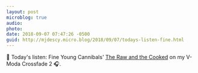 ```yaml
---
layout: post
microblog: true
audio: 
photo: 
date: 2018-09-07 07:47:26 -0500
guid: http://mjdescy.micro.blog/2018/09/07/todays-listen-fine.html
---
```

🎵 Today's listen: Fine Young Cannibals' [The Raw and the Cooked](https://itunes.apple.com/us/album/the-raw-the-cooked/1313940401) on my V-Moda Crossfade 2 🎧.
